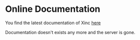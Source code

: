 # Online Documentation #

You find the latest documentation of Xinc [here](http://www.xinc.eu/api/documentation/get/file/xinc/latest-successful/Enduser/index.html)

Documentation doesn't exists any more and the server is gone.